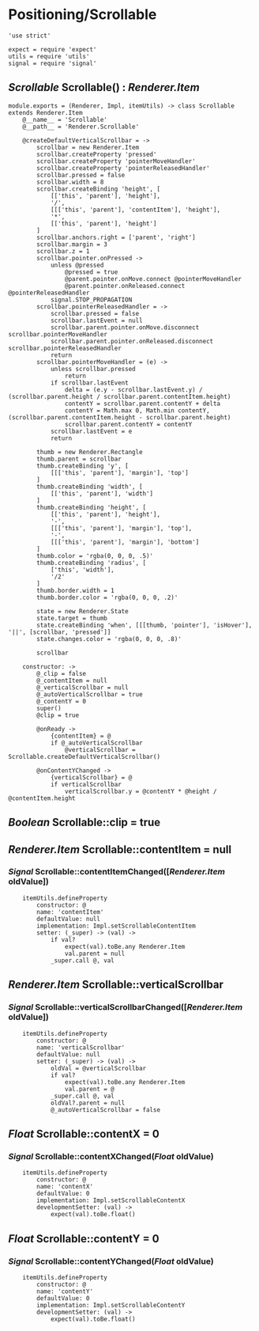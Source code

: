 Positioning/Scrollable
======================

	'use strict'

	expect = require 'expect'
	utils = require 'utils'
	signal = require 'signal'

*Scrollable* Scrollable() : *Renderer.Item*
-------------------------------------------

	module.exports = (Renderer, Impl, itemUtils) -> class Scrollable extends Renderer.Item
		@__name__ = 'Scrollable'
		@__path__ = 'Renderer.Scrollable'

		@createDefaultVerticalScrollbar = ->
			scrollbar = new Renderer.Item
			scrollbar.createProperty 'pressed'
			scrollbar.createProperty 'pointerMoveHandler'
			scrollbar.createProperty 'pointerReleasedHandler'
			scrollbar.pressed = false
			scrollbar.width = 8
			scrollbar.createBinding 'height', [
				[['this', 'parent'], 'height'],
				'/',
				[[['this', 'parent'], 'contentItem'], 'height'],
				'*',
				[['this', 'parent'], 'height']
			]
			scrollbar.anchors.right = ['parent', 'right']
			scrollbar.margin = 3
			scrollbar.z = 1
			scrollbar.pointer.onPressed ->
				unless @pressed
					@pressed = true
					@parent.pointer.onMove.connect @pointerMoveHandler
					@parent.pointer.onReleased.connect @pointerReleasedHandler
				signal.STOP_PROPAGATION
			scrollbar.pointerReleasedHandler = ->
				scrollbar.pressed = false
				scrollbar.lastEvent = null
				scrollbar.parent.pointer.onMove.disconnect scrollbar.pointerMoveHandler
				scrollbar.parent.pointer.onReleased.disconnect scrollbar.pointerReleasedHandler
				return
			scrollbar.pointerMoveHandler = (e) ->
				unless scrollbar.pressed
					return
				if scrollbar.lastEvent
					delta = (e.y - scrollbar.lastEvent.y) / (scrollbar.parent.height / scrollbar.parent.contentItem.height)
					contentY = scrollbar.parent.contentY + delta
					contentY = Math.max 0, Math.min contentY, (scrollbar.parent.contentItem.height - scrollbar.parent.height)
					scrollbar.parent.contentY = contentY
				scrollbar.lastEvent = e
				return

			thumb = new Renderer.Rectangle
			thumb.parent = scrollbar
			thumb.createBinding 'y', [
				[[['this', 'parent'], 'margin'], 'top']
			]
			thumb.createBinding 'width', [
				[['this', 'parent'], 'width']
			]
			thumb.createBinding 'height', [
				[['this', 'parent'], 'height'],
				'-',
				[[['this', 'parent'], 'margin'], 'top'],
				'-',
				[[['this', 'parent'], 'margin'], 'bottom']
			]
			thumb.color = 'rgba(0, 0, 0, .5)'
			thumb.createBinding 'radius', [
				['this', 'width'],
				'/2'
			]
			thumb.border.width = 1
			thumb.border.color = 'rgba(0, 0, 0, .2)'

			state = new Renderer.State
			state.target = thumb
			state.createBinding 'when', [[[thumb, 'pointer'], 'isHover'], '||', [scrollbar, 'pressed']]
			state.changes.color = 'rgba(0, 0, 0, .8)'
			
			scrollbar

		constructor: ->
			@_clip = false
			@_contentItem = null
			@_verticalScrollbar = null
			@_autoVerticalScrollbar = true
			@_contentY = 0
			super()
			@clip = true

			@onReady ->
				{contentItem} = @
				if @_autoVerticalScrollbar
					@verticalScrollbar = Scrollable.createDefaultVerticalScrollbar()

			@onContentYChanged ->
				{verticalScrollbar} = @
				if verticalScrollbar
					verticalScrollbar.y = @contentY * @height / @contentItem.height

*Boolean* Scrollable::clip = true
---------------------------------

*Renderer.Item* Scrollable::contentItem = null
----------------------------------------------

### *Signal* Scrollable::contentItemChanged([*Renderer.Item* oldValue])

		itemUtils.defineProperty
			constructor: @
			name: 'contentItem'
			defaultValue: null
			implementation: Impl.setScrollableContentItem
			setter: (_super) -> (val) ->
				if val?
					expect(val).toBe.any Renderer.Item
					val.parent = null
				_super.call @, val

*Renderer.Item* Scrollable::verticalScrollbar
---------------------------------------------

### *Signal* Scrollable::verticalScrollbarChanged([*Renderer.Item* oldValue])

		itemUtils.defineProperty
			constructor: @
			name: 'verticalScrollbar'
			defaultValue: null
			setter: (_super) -> (val) ->
				oldVal = @verticalScrollbar
				if val?
					expect(val).toBe.any Renderer.Item
					val.parent = @
				_super.call @, val
				oldVal?.parent = null
				@_autoVerticalScrollbar = false

*Float* Scrollable::contentX = 0
--------------------------------

### *Signal* Scrollable::contentXChanged(*Float* oldValue)

		itemUtils.defineProperty
			constructor: @
			name: 'contentX'
			defaultValue: 0
			implementation: Impl.setScrollableContentX
			developmentSetter: (val) ->
				expect(val).toBe.float()

*Float* Scrollable::contentY = 0
--------------------------------

### *Signal* Scrollable::contentYChanged(*Float* oldValue)

		itemUtils.defineProperty
			constructor: @
			name: 'contentY'
			defaultValue: 0
			implementation: Impl.setScrollableContentY
			developmentSetter: (val) ->
				expect(val).toBe.float()
